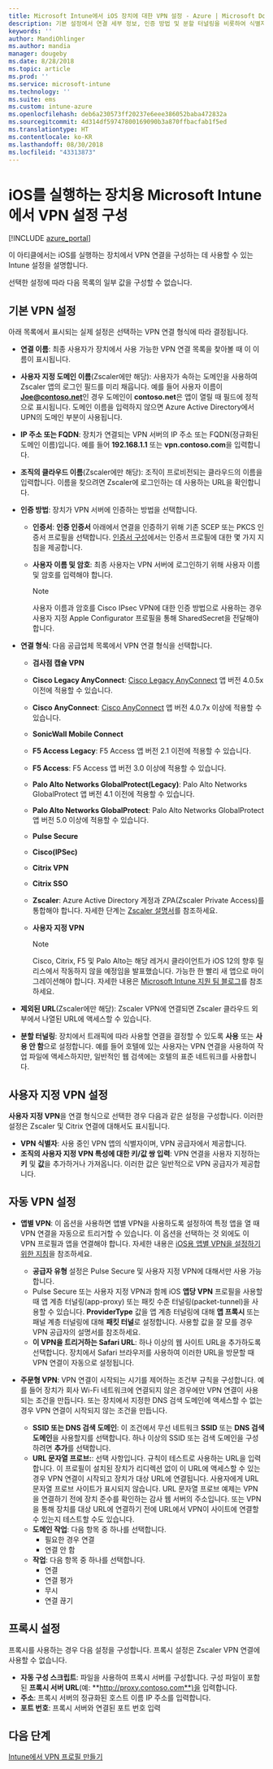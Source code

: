 ```yaml
---
title: Microsoft Intune에서 iOS 장치에 대한 VPN 설정 - Azure | Microsoft Docs
description: 기본 설정에서 연결 세부 정보, 인증 방법 및 분할 터널링을 비롯하여 식별자를 포함하는 사용자 지정 VPN 설정, Safari URL을 포함하는 앱당 VPN 설정, SSID 또는 DNS 검색 도메인을 포함하는 주문형 VPN 및 iOS를 실행하는 장치의 Microsoft Intune에서 구성 스크립트, IP 또는 FQDN 주소 및 TCP 포트를 포함하는 프록시 설정 등 지원되는 VPN(가상 사설망) 구성 설정을 봅니다.
keywords: ''
author: MandiOhlinger
ms.author: mandia
manager: dougeby
ms.date: 8/28/2018
ms.topic: article
ms.prod: ''
ms.service: microsoft-intune
ms.technology: ''
ms.suite: ems
ms.custom: intune-azure
ms.openlocfilehash: deb6a230573ff20237e6eee386052baba472832a
ms.sourcegitcommit: 4d314df59747800169090b3a870ffbacfab1f5ed
ms.translationtype: HT
ms.contentlocale: ko-KR
ms.lasthandoff: 08/30/2018
ms.locfileid: "43313873"
---
```

# <a name="configure-vpn-settings-in-microsoft-intune-for-devices-running-ios"></a>iOS를 실행하는 장치용 Microsoft Intune에서 VPN 설정 구성

[!INCLUDE [azure_portal](./includes/azure_portal.md)]

이 아티클에서는 iOS를 실행하는 장치에서 VPN 연결을 구성하는 데 사용할 수 있는 Intune 설정을 설명합니다.

선택한 설정에 따라 다음 목록의 일부 값을 구성할 수 없습니다.

## <a name="base-vpn-settings"></a>기본 VPN 설정
아래 목록에서 표시되는 실제 설정은 선택하는 VPN 연결 형식에 따라 결정됩니다.  
- **연결 이름**: 최종 사용자가 장치에서 사용 가능한 VPN 연결 목록을 찾아볼 때 이 이름이 표시됩니다.
- **사용자 지정 도메인 이름**(Zscaler에만 해당): 사용자가 속하는 도메인을 사용하여 Zscaler 앱의 로그인 필드를 미리 채웁니다. 예를 들어 사용자 이름이 **Joe@contoso.net**인 경우 도메인이 **contoso.net**은 앱이 열릴 때 필드에 정적으로 표시됩니다. 도메인 이름을 입력하지 않으면 Azure Active Directory에서 UPN의 도메인 부분이 사용됩니다.
- **IP 주소 또는 FQDN**: 장치가 연결되는 VPN 서버의 IP 주소 또는 FQDN(정규화된 도메인 이름)입니다. 예를 들어 **192.168.1.1** 또는 **vpn.contoso.com**을 입력합니다. 
- **조직의 클라우드 이름**(Zscaler에만 해당): 조직이 프로비전되는 클라우드의 이름을 입력합니다. 이름을 찾으려면 Zscaler에 로그인하는 데 사용하는 URL을 확인합니다.  
- **인증 방법**: 장치가 VPN 서버에 인증하는 방법을 선택합니다. 
  - **인증서**: **인증 인증서** 아래에서 연결을 인증하기 위해 기존 SCEP 또는 PKCS 인증서 프로필을 선택합니다. [인증서 구성](certificates-configure.md)에서는 인증서 프로필에 대한 몇 가지 지침을 제공합니다.
  - **사용자 이름 및 암호**: 최종 사용자는 VPN 서버에 로그인하기 위해 사용자 이름 및 암호를 입력해야 합니다.  

    > [!NOTE]
    > 사용자 이름과 암호를 Cisco IPsec VPN에 대한 인증 방법으로 사용하는 경우 사용자 지정 Apple Configurator 프로필을 통해 SharedSecret을 전달해야 합니다.
  
- **연결 형식**: 다음 공급업체 목록에서 VPN 연결 형식을 선택합니다.
  - **검사점 캡슐 VPN**
  - **Cisco Legacy AnyConnect**: [Cisco Legacy AnyConnect](https://itunes.apple.com/app/cisco-legacy-anyconnect/id392790924) 앱 버전 4.0.5x 이전에 적용할 수 있습니다.
  - **Cisco AnyConnect**: [Cisco AnyConnect](https://itunes.apple.com/app/cisco-anyconnect/id1135064690) 앱 버전 4.0.7x 이상에 적용할 수 있습니다.
  - **SonicWall Mobile Connect**
  - **F5 Access Legacy**: F5 Access 앱 버전 2.1 이전에 적용할 수 있습니다.
  - **F5 Access**: F5 Access 앱 버전 3.0 이상에 적용할 수 있습니다.
  - **Palo Alto Networks GlobalProtect(Legacy)**: Palo Alto Networks GlobalProtect 앱 버전 4.1 이전에 적용할 수 있습니다.
  - **Palo Alto Networks GlobalProtect**: Palo Alto Networks GlobalProtect 앱 버전 5.0 이상에 적용할 수 있습니다.
  - **Pulse Secure**
  - **Cisco(IPSec)**
  - **Citrix VPN**
  - **Citrix SSO**
  - **Zscaler**: Azure Active Directory 계정과 ZPA(Zscaler Private Access)를 통합해야 합니다. 자세한 단계는 [Zscaler 설명서](https://help.zscaler.com/zpa/configuration-example-microsoft-azure-ad#Azure_UserSSO)를 참조하세요. 
  - **사용자 지정 VPN**    

    > [!NOTE]
    > Cisco, Citrix, F5 및 Palo Alto는 해당 레거시 클라이언트가 iOS 12의 향후 릴리스에서 작동하지 않을 예정임을 발표했습니다. 가능한 한 빨리 새 앱으로 마이그레이션해야 합니다. 자세한 내용은 [Microsoft Intune 지원 팀 블로그](https://go.microsoft.com/fwlink/?linkid=2013806&clcid=0x409)를 참조하세요.

* **제외된 URL**(Zscaler에만 해당): Zscaler VPN에 연결되면 Zscaler 클라우드 외부에서 나열된 URL에 액세스할 수 있습니다. 

- **분할 터널링**: 장치에서 트래픽에 따라 사용할 연결을 결정할 수 있도록 **사용** 또는 **사용 안 함**으로 설정합니다. 예를 들어 호텔에 있는 사용자는 VPN 연결을 사용하여 작업 파일에 액세스하지만, 일반적인 웹 검색에는 호텔의 표준 네트워크를 사용합니다.   

## <a name="custom-vpn-settings"></a>사용자 지정 VPN 설정

**사용자 지정 VPN**을 연결 형식으로 선택한 경우 다음과 같은 설정을 구성합니다. 이러한 설정은 Zscaler 및 Citrix 연결에 대해서도 표시됩니다.

- **VPN 식별자**: 사용 중인 VPN 앱의 식별자이며, VPN 공급자에서 제공합니다.
- **조직의 사용자 지정 VPN 특성에 대한 키/값 쌍 입력**: VPN 연결을 사용자 지정하는 **키** 및 **값**을 추가하거나 가져옵니다. 이러한 값은 일반적으로 VPN 공급자가 제공합니다.

## <a name="automatic-vpn-settings"></a>자동 VPN 설정

- **앱별 VPN**: 이 옵션을 사용하면 앱별 VPN을 사용하도록 설정하여 특정 앱을 열 때 VPN 연결을 자동으로 트리거할 수 있습니다. 이 옵션을 선택하는 것 외에도 이 VPN 프로필과 앱을 연결해야 합니다. 자세한 내용은 [iOS용 앱별 VPN을 설정하기 위한 지침](vpn-setting-configure-per-app.md)을 참조하세요. 
  - **공급자 유형** 설정은 Pulse Secure 및 사용자 지정 VPN에 대해서만 사용 가능합니다.
  - Pulse Secure 또는 사용자 지정 VPN과 함께 iOS **앱당 VPN** 프로필을 사용할 때 앱 계층 터널링(app-proxy) 또는 패킷 수준 터널링(packet-tunnel)을 사용할 수 있습니다. **ProviderType** 값을 앱 계층 터널링에 대해 **앱 프록시** 또는 패널 계층 터널링에 대해 **패킷 터널**로 설정합니다. 사용할 값을 잘 모를 경우 VPN 공급자의 설명서를 참조하세요. 
  - **이 VPN을 트리거하는 Safari URL**: 하나 이상의 웹 사이트 URL을 추가하도록 선택합니다. 장치에서 Safari 브라우저를 사용하여 이러한 URL을 방문할 때 VPN 연결이 자동으로 설정됩니다.

- **주문형 VPN**: VPN 연결이 시작되는 시기를 제어하는 조건부 규칙을 구성합니다. 예를 들어 장치가 회사 Wi-Fi 네트워크에 연결되지 않은 경우에만 VPN 연결이 사용되는 조건을 만듭니다. 또는 장치에서 지정한 DNS 검색 도메인에 액세스할 수 없는 경우 VPN 연결이 시작되지 않는 조건을 만듭니다.

  - **SSID 또는 DNS 검색 도메인**: 이 조건에서 무선 네트워크 **SSID** 또는 **DNS 검색 도메인**을 사용할지를 선택합니다. 하나 이상의 SSID 또는 검색 도메인을 구성하려면 **추가**를 선택합니다.
  - **URL 문자열 프로브:**: 선택 사항입니다. 규칙이 테스트로 사용하는 URL을 입력합니다. 이 프로필이 설치된 장치가 리디렉션 없이 이 URL에 액세스할 수 있는 경우 VPN 연결이 시작되고 장치가 대상 URL에 연결됩니다. 사용자에게 URL 문자열 프로브 사이트가 표시되지 않습니다. URL 문자열 프로브 예제는 VPN을 연결하기 전에 장치 준수를 확인하는 감사 웹 서버의 주소입니다. 또는 VPN을 통해 장치를 대상 URL에 연결하기 전에 URL에서 VPN이 사이트에 연결할 수 있는지 테스트할 수도 있습니다.
  - **도메인 작업**: 다음 항목 중 하나를 선택합니다.
    - 필요한 경우 연결
    - 연결 안 함
  - **작업**: 다음 항목 중 하나를 선택합니다.
    - 연결
    - 연결 평가
    - 무시
    - 연결 끊기

## <a name="proxy-settings"></a>프록시 설정
프록시를 사용하는 경우 다음 설정을 구성합니다. 프록시 설정은 Zscaler VPN 연결에 사용할 수 없습니다.  

- **자동 구성 스크립트**: 파일을 사용하여 프록시 서버를 구성합니다. 구성 파일이 포함된 **프록시 서버 URL**(예: **http://proxy.contoso.com**)을 입력합니다.
- **주소**: 프록시 서버의 정규화된 호스트 이름 IP 주소를 입력합니다.
- **포트 번호**: 프록시 서버와 연결된 포트 번호 입력

## <a name="next-step"></a>다음 단계
[Intune에서 VPN 프로필 만들기](vpn-settings-configure.md)  
